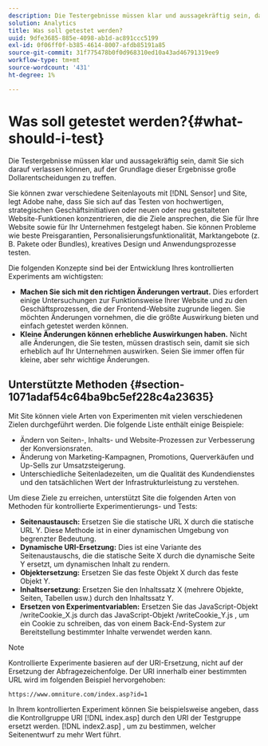 ```yaml
---
description: Die Testergebnisse müssen klar und aussagekräftig sein, damit Sie sich darauf verlassen können, auf der Grundlage dieser Ergebnisse große Dollarentscheidungen zu treffen.
solution: Analytics
title: Was soll getestet werden?
uuid: 9dfe3685-885e-4098-ab1d-ac891ccc5199
exl-id: 0f06ff0f-b385-4614-8007-afdb85191a85
source-git-commit: 31f775478b0f0d968310ed10a43ad46791319ee9
workflow-type: tm+mt
source-wordcount: '431'
ht-degree: 1%

---
```


# Was soll getestet werden?{#what-should-i-test}

Die Testergebnisse müssen klar und aussagekräftig sein, damit Sie sich darauf verlassen können, auf der Grundlage dieser Ergebnisse große Dollarentscheidungen zu treffen.

Sie können zwar verschiedene Seitenlayouts mit [!DNL Sensor] und Site, legt Adobe nahe, dass Sie sich auf das Testen von hochwertigen, strategischen Geschäftsinitiativen oder neuen oder neu gestalteten Website-Funktionen konzentrieren, die die Ziele ansprechen, die Sie für Ihre Website sowie für Ihr Unternehmen festgelegt haben. Sie können Probleme wie beste Preisgarantien, Personalisierungsfunktionalität, Marktangebote (z. B. Pakete oder Bundles), kreatives Design und Anwendungsprozesse testen.

Die folgenden Konzepte sind bei der Entwicklung Ihres kontrollierten Experiments am wichtigsten:

* **Machen Sie sich mit den richtigen Änderungen vertraut.** Dies erfordert einige Untersuchungen zur Funktionsweise Ihrer Website und zu den Geschäftsprozessen, die der Frontend-Website zugrunde liegen. Sie möchten Änderungen vornehmen, die die größte Auswirkung bieten und einfach getestet werden können.
* **Kleine Änderungen können erhebliche Auswirkungen haben.** Nicht alle Änderungen, die Sie testen, müssen drastisch sein, damit sie sich erheblich auf Ihr Unternehmen auswirken. Seien Sie immer offen für kleine, aber sehr wichtige Änderungen.

## Unterstützte Methoden {#section-1071adaf54c64ba9bc5ef228c4a23635}

Mit Site können viele Arten von Experimenten mit vielen verschiedenen Zielen durchgeführt werden. Die folgende Liste enthält einige Beispiele:

* Ändern von Seiten-, Inhalts- und Website-Prozessen zur Verbesserung der Konversionsraten.
* Änderung von Marketing-Kampagnen, Promotions, Querverkäufen und Up-Sells zur Umsatzsteigerung.
* Unterschiedliche Seitenladezeiten, um die Qualität des Kundendienstes und den tatsächlichen Wert der Infrastrukturleistung zu verstehen.

Um diese Ziele zu erreichen, unterstützt Site die folgenden Arten von Methoden für kontrollierte Experimentierungs- und Tests:

* **Seitenaustausch:** Ersetzen Sie die statische URL X durch die statische URL Y. Diese Methode ist in einer dynamischen Umgebung von begrenzter Bedeutung.
* **Dynamische URI-Ersetzung:** Dies ist eine Variante des Seitenaustauschs, die die statische Seite X durch die dynamische Seite Y ersetzt, um dynamischen Inhalt zu rendern.
* **Objektersetzung:** Ersetzen Sie das feste Objekt X durch das feste Objekt Y.
* **Inhaltsersetzung:** Ersetzen Sie den Inhaltssatz X (mehrere Objekte, Seiten, Tabellen usw.) durch den Inhaltssatz Y.
* **Ersetzen von Experimentvariablen:** Ersetzen Sie das JavaScript-Objekt /writeCookie_X.js durch das JavaScript-Objekt /writeCookie_Y.js , um ein Cookie zu schreiben, das von einem Back-End-System zur Bereitstellung bestimmter Inhalte verwendet werden kann.

>[!NOTE]
>
>Kontrollierte Experimente basieren auf der URI-Ersetzung, nicht auf der Ersetzung der Abfragezeichenfolge. Der URI innerhalb einer bestimmten URL wird im folgenden Beispiel hervorgehoben:
>
>`https://www.omniture.com/index.asp?id=1`
>
>In Ihrem kontrollierten Experiment können Sie beispielsweise angeben, dass die Kontrollgruppe URI [!DNL index.asp] durch den URI der Testgruppe ersetzt werden. [!DNL index2.asp] , um zu bestimmen, welcher Seitenentwurf zu mehr Wert führt.

